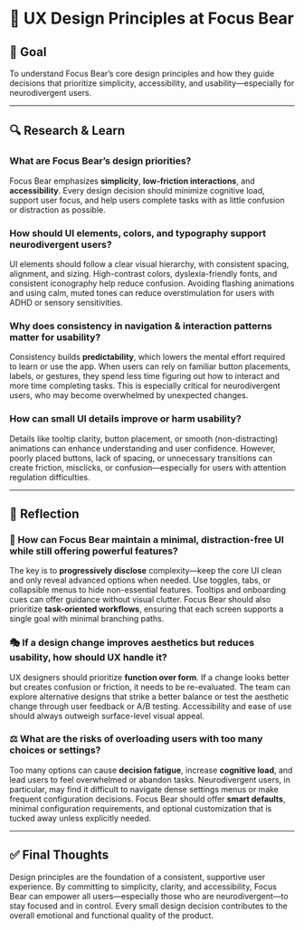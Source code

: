 # 🎨 UX Design Principles at Focus Bear

## 🎯 Goal
To understand Focus Bear’s core design principles and how they guide decisions that prioritize simplicity, accessibility, and usability—especially for neurodivergent users.

---

## 🔍 Research & Learn

### What are Focus Bear’s design priorities?
Focus Bear emphasizes **simplicity**, **low-friction interactions**, and **accessibility**. Every design decision should minimize cognitive load, support user focus, and help users complete tasks with as little confusion or distraction as possible.

### How should UI elements, colors, and typography support neurodivergent users?
UI elements should follow a clear visual hierarchy, with consistent spacing, alignment, and sizing. High-contrast colors, dyslexia-friendly fonts, and consistent iconography help reduce confusion. Avoiding flashing animations and using calm, muted tones can reduce overstimulation for users with ADHD or sensory sensitivities.

### Why does consistency in navigation & interaction patterns matter for usability?
Consistency builds **predictability**, which lowers the mental effort required to learn or use the app. When users can rely on familiar button placements, labels, or gestures, they spend less time figuring out how to interact and more time completing tasks. This is especially critical for neurodivergent users, who may become overwhelmed by unexpected changes.

### How can small UI details improve or harm usability?
Details like tooltip clarity, button placement, or smooth (non-distracting) animations can enhance understanding and user confidence. However, poorly placed buttons, lack of spacing, or unnecessary transitions can create friction, misclicks, or confusion—especially for users with attention regulation difficulties.

---

## 📝 Reflection

### 🧘 How can Focus Bear maintain a minimal, distraction-free UI while still offering powerful features?
The key is to **progressively disclose** complexity—keep the core UI clean and only reveal advanced options when needed. Use toggles, tabs, or collapsible menus to hide non-essential features. Tooltips and onboarding cues can offer guidance without visual clutter. Focus Bear should also prioritize **task-oriented workflows**, ensuring that each screen supports a single goal with minimal branching paths.

### 🎭 If a design change improves aesthetics but reduces usability, how should UX handle it?
UX designers should prioritize **function over form**. If a change looks better but creates confusion or friction, it needs to be re-evaluated. The team can explore alternative designs that strike a better balance or test the aesthetic change through user feedback or A/B testing. Accessibility and ease of use should always outweigh surface-level visual appeal.

### ⚖️ What are the risks of overloading users with too many choices or settings?
Too many options can cause **decision fatigue**, increase **cognitive load**, and lead users to feel overwhelmed or abandon tasks. Neurodivergent users, in particular, may find it difficult to navigate dense settings menus or make frequent configuration decisions. Focus Bear should offer **smart defaults**, minimal configuration requirements, and optional customization that is tucked away unless explicitly needed.

---

## ✅ Final Thoughts

Design principles are the foundation of a consistent, supportive user experience. By committing to simplicity, clarity, and accessibility, Focus Bear can empower all users—especially those who are neurodivergent—to stay focused and in control. Every small design decision contributes to the overall emotional and functional quality of the product.

